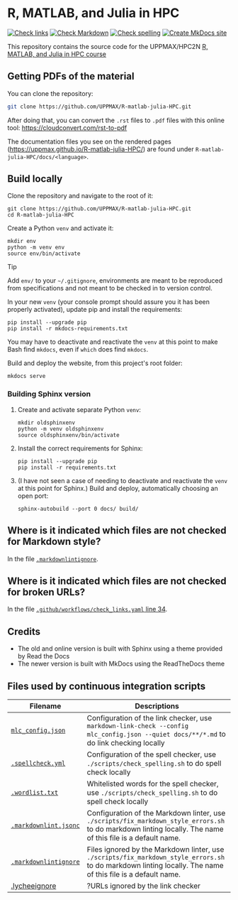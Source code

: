 # R, MATLAB, and Julia in HPC

[![Check links](https://github.com/UPPMAX/R-matlab-julia-HPC/actions/workflows/check_links.yaml/badge.svg?branch=main)](https://github.com/UPPMAX/R-matlab-julia-HPC/actions/workflows/check_links.yaml)
[![Check Markdown](https://github.com/UPPMAX/R-matlab-julia-HPC/actions/workflows/check_markdown.yaml/badge.svg?branch=main)](https://github.com/UPPMAX/R-matlab-julia-HPC/actions/workflows/check_markdown.yaml)
[![Check spelling](https://github.com/UPPMAX/R-matlab-julia-HPC/actions/workflows/check_spelling.yaml/badge.svg?branch=main)](https://github.com/UPPMAX/R-matlab-julia-HPC/actions/workflows/check_spelling.yaml)
[![Create MkDocs site](https://github.com/UPPMAX/R-matlab-julia-HPC/actions/workflows/create_mkdocs_website.yaml/badge.svg?branch=main)](https://github.com/UPPMAX/R-matlab-julia-HPC/actions/workflows/create_mkdocs_website.yaml)

This repository contains the source code for the UPPMAX/HPC2N
[R, MATLAB, and Julia in HPC course](https://uppmax.github.io/R-matlab-julia-HPC/)

## Getting PDFs of the material

You can clone the repository:

```bash
git clone https://github.com/UPPMAX/R-matlab-julia-HPC.git
```

After doing that, you can convert the `.rst` files to `.pdf` files
with this online tool: <https://cloudconvert.com/rst-to-pdf>

The documentation files you see on the rendered pages
(<https://uppmax.github.io/R-matlab-julia-HPC/>)
are found under `R-matlab-julia-HPC/docs/<language>`.

## Build locally

Clone the repository and navigate to the root of it:

```console
git clone https://github.com/UPPMAX/R-matlab-julia-HPC.git
cd R-matlab-julia-HPC
```

Create a Python `venv` and activate it:

```console
mkdir env
python -m venv env
source env/bin/activate
```

> [!TIP]
> Add `env/` to your `~/.gitignore`, environments are meant to be reproduced from
> specifications and not meant to be checked in to version control.

In your new `venv`
(your console prompt should assure you it has been properly activated),
update pip and install the requirements:

```console
pip install --upgrade pip
pip install -r mkdocs-requirements.txt
```

You may have to deactivate and reactivate the `venv`
at this point to make Bash find
`mkdocs`, even if `which` does find `mkdocs`.

Build and deploy the website, from this project's root folder:

```console
mkdocs serve
```

### Building Sphinx version

1. Create and activate separate Python `venv`:

    ```console
    mkdir oldsphinxenv
    python -m venv oldsphinxenv
    source oldsphinxenv/bin/activate
    ```

1. Install the correct requirements for Sphinx:

    ```console
    pip install --upgrade pip
    pip install -r requirements.txt
    ```

1. (I have not seen a case of needing to deactivate and reactivate the `venv` at
   this point for Sphinx.) Build and deploy, automatically choosing an open
   port:

    ```console
    sphinx-autobuild --port 0 docs/ build/
    ```

## Where is it indicated which files are not checked for Markdown style?

In the file [`.markdownlintignore`](.markdownlintignore).

## Where is it indicated which files are not checked for broken URLs?

In the file [`.github/workflows/check_links.yaml` line 34](.github/workflows/check_links.yaml#34).

## Credits

- The old and online version is built with Sphinx
  using a theme provided by Read the Docs
- The newer version is built with MkDocs
  using the ReadTheDocs theme

## Files used by continuous integration scripts

<!-- markdownlint-disable MD013 --><!-- Tables cannot be split up over lines, hence will break 80 characters per line -->

Filename                                    |Descriptions
--------------------------------------------|------------------------------------------------------------------------------------------------------
[`mlc_config.json`](mlc_config.json)        |Configuration of the link checker, use `markdown-link-check --config mlc_config.json --quiet docs/**/*.md` to do link checking locally
[`.spellcheck.yml`](.spellcheck.yml)        | Configuration of the spell checker, use `./scripts/check_spelling.sh` to do spell check locally
[`.wordlist.txt`](.wordlist.txt)            | Whitelisted words for the spell checker, use `./scripts/check_spelling.sh` to do spell check locally
[`.markdownlint.jsonc`](.markdownlint.jsonc)|Configuration of the Markdown linter, use `./scripts/fix_markdown_style_errors.sh` to do markdown linting locally. The name of this file is a default name.
[`.markdownlintignore`](.markdownlintignore)|Files ignored by the Markdown linter, use `./scripts/fix_markdown_style_errors.sh` to do markdown linting locally. The name of this file is a default name.
[.lycheeignore](.lycheeignore)              |?URLs ignored by the link checker

<!-- markdownlint-enable MD013 -->
